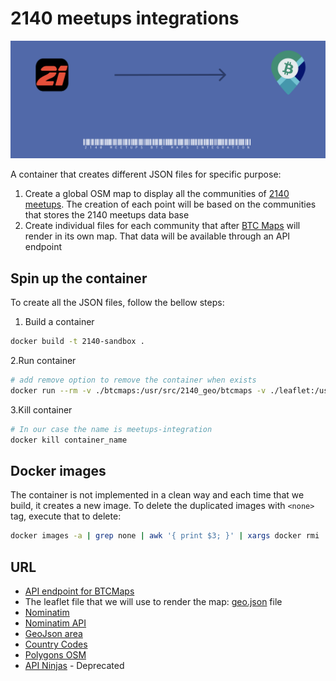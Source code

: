 # 2140 meetups integrations

<p align="center"><img src="./docs/assets/cover.png" alt="integration cover"></p>

A container that creates different JSON files for specific purpose:

1. Create a global OSM map to display all the communities of [2140 meetups](https://2140meetups.com/). The creation of each point will be based on the communities that stores the 2140 meetups data base
2. Create individual files for each community that after [BTC Maps](https://btcmap.org/) will render in its own map. That data will be available through an API endpoint

## Spin up the container

To create all the JSON files, follow the bellow steps:

1. Build a container

```bash
docker build -t 2140-sandbox .
```

2.Run container

```bash
# add remove option to remove the container when exists
docker run --rm -v ./btcmaps:/usr/src/2140_geo/btcmaps -v ./leaflet:/usr/src/2140_geo/leaflet --name meetups-integration 2140-sandbox
```

3.Kill container

```bash
# In our case the name is meetups-integration
docker kill container_name
```

## Docker images

The container is not implemented in a clean way and each time that we build, it creates a new image. To delete the duplicated images with `<none>` tag, execute that to delete:

```bash
docker images -a | grep none | awk '{ print $3; }' | xargs docker rmi  
```

## URL

- [API endpoint for BTCMaps](https://2140meetups.com/wp-json/btcmap/v1/communities)
- The leaflet file that we will use to render the map: [geo.json](https://gist.githubusercontent.com/bozdoz/064a7101b95a324e8852fe9381ab9a18/raw/ee100561f5a0a8cf55430e9f2157e4a1e2560a2e/map.geojson) file
- [Nominatim](https://nominatim.openstreetmap.org)
- [Nominatim API](https://nominatim.org/release-docs/develop/api/Search/)
- [GeoJson area](https://geojson.io)
- [Country Codes](https://countrycode.dev/)
- [Polygons OSM](https://polygons.openstreetmap.fr)
- [API Ninjas](https://api-ninjas.com/register) - Deprecated
